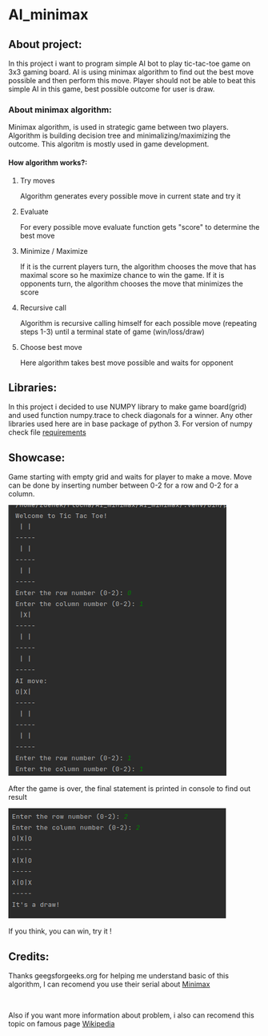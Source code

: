 <h1>AI_minimax</h1> 

<h2>About project:</h2> 
<p>In this project i want to program simple AI bot to play tic-tac-toe game on 3x3 gaming board.
AI is using minimax algorithm to find out the best move possible and then perform this move. Player should not
be able to beat this simple AI in this game, best possible outcome for user is draw.</p>
<h3>About minimax algorithm:</h3>
<p>Minimax algorithm, is used in strategic game between two players. Algorithm is building decision tree and minimalizing/maximizing the outcome. This algoritm is mostly used in game development.</p>
 <h4>How algorithm works?:</h4>
 <ol>
   <li>Try moves</li>
   <p>Algorithm generates every possible move in current state and try it</p>
   
   <li>Evaluate</li>
   <p>For every possible move evaluate function gets "score" to determine the best move</p>

   <li>Minimize / Maximize</li>
   <p> If it is the current players turn, the algorithm chooses the move that has maximal score so he maximize chance to win the game. If it is  opponents turn, the algorithm chooses the move that minimizes the score</p>

   <li>Recursive call</li>
   <p>Algorithm is recursive calling himself for each possible move (repeating steps 1-3) until a terminal state of game (win/loss/draw) </p>

   <li>Choose best move</li>
   <p>Here algorithm takes best move possible and waits for opponent</p>

 </ol>
 <h2>Libraries:</h2>
 <p> In this project i decided to use NUMPY library to make game board(grid) and used function numpy.trace
 to check diagonals for a winner. Any other libraries used here are in base package of python 3. For version of numpy
 check file <a href="requirements.txt">requirements</a> </p>

 <h2>Showcase:</h2>
 <p> Game starting with empty grid and waits for player to make a move. Move can be done by inserting number between 0-2 for a row and 0-2 for a column.</p>
<img src="img.png">
<p> After the game is over, the final statement is printed in console to find out result</p>
<img src="img_1.png">
<p> If you think, you can win, try it !</p>

<h2>Credits:</h2>
<p>Thanks geegsforgeeks.org for helping me understand basic of this algorithm, I can recomend you use their serial about <a href="https://www.geeksforgeeks.org/minimax-algorithm-in-game-theory-set-1-introduction/">Minimax</a></p>
 <br>
<p>Also if you want more information about problem, i also can recomend this topic on famous page <a href="https://en.wikipedia.org/wiki/Minimax">Wikipedia</a></p>

